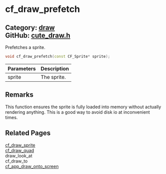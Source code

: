 [//]: # (This file is automatically generated by Cute Framework's docs parser.)
[//]: # (Do not edit this file by hand!)
[//]: # (See: https://github.com/RandyGaul/cute_framework/blob/master/samples/docs_parser.cpp)
[](../header.md ':include')

# cf_draw_prefetch

Category: [draw](/api_reference?id=draw)  
GitHub: [cute_draw.h](https://github.com/RandyGaul/cute_framework/blob/master/include/cute_draw.h)  
---

Prefetches a sprite.

```cpp
void cf_draw_prefetch(const CF_Sprite* sprite);
```

Parameters | Description
--- | ---
sprite | The sprite.

## Remarks

This function ensures the sprite is fully loaded into memory without actually rendering anything.
This is a good way to avoid disk io at inconvenient times.

## Related Pages

[cf_draw_sprite](/draw/cf_draw_sprite.md)  
[cf_draw_quad](/draw/cf_draw_quad.md)  
draw_look_at  
cf_draw_to  
[cf_app_draw_onto_screen](/app/cf_app_draw_onto_screen.md)  
